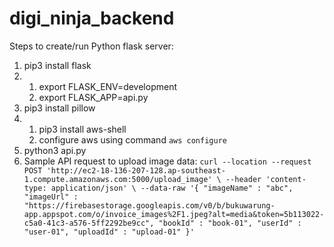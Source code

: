 # digi_ninja_backend

Steps to create/run Python flask server:
1. pip3 install flask
2. 1) export FLASK_ENV=development
   2) export FLASK_APP=api.py
3. pip3 install pillow
4. 1) pip3 install aws-shell
   2) configure aws using command `aws configure`
5. python3 api.py
6. Sample API request to upload image data:
   `curl --location --request POST 'http://ec2-18-136-207-128.ap-southeast-1.compute.amazonaws.com:5000/upload_image' \
--header 'content-type: application/json' \
--data-raw '{
    "imageName" : "abc",
    "imageUrl" : "https://firebasestorage.googleapis.com/v0/b/bukuwarung-app.appspot.com/o/invoice_images%2F1.jpeg?alt=media&token=5b113022-c5a0-41c3-a576-5ff2292be9cc",
    "bookId" : "book-01",
    "userId" : "user-01",
    "uploadId" : "upload-01"
}'`
